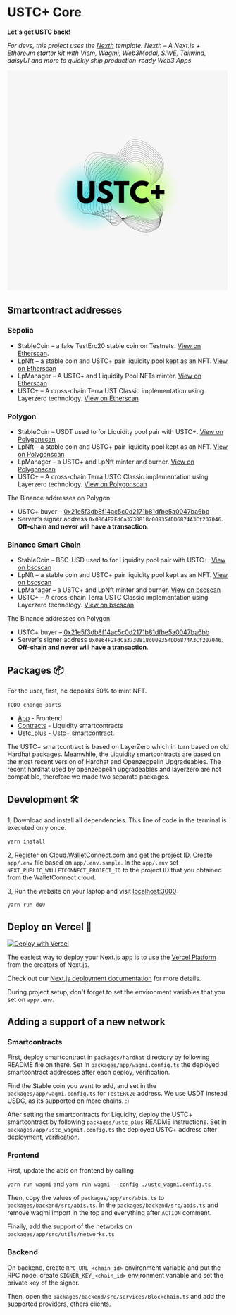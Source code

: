 # USTC+ Core

**Let's get USTC back!**

_For devs, this project uses the [Nexth](https://github.com/wslyvh/nexth) template. Nexth &ndash; A Next.js + Ethereum starter kit with Viem, Wagmi, Web3Modal, SIWE, Tailwind, daisyUI and more to quickly ship production-ready Web3 Apps_

![USTC Plus](./USTC_plus.png)

## Smartcontract addresses

### Sepolia

- StableCoin &ndash; a fake TestErc20 stable coin on Testnets. [View on Etherscan](https://sepolia.etherscan.io/token/0x32e5c809663f371ec25c7a21953647b448394aa3).
- LpNft &ndash; a stable coin and USTC+ pair liquidity pool kept as an NFT. [View on Etherscan](https://sepolia.etherscan.io/address/0x9885055bEb85A0D35B1fFb982Acfeaf61f340877)
- LpManager &ndash; A USTC+ and Liquidity Pool NFTs minter. [View on Etherscan](https://sepolia.etherscan.io/address/0xC72C2e40574C1279fC3D3aDC54C7e055D9727348)
- USTC+ &ndash; A cross-chain Terra UST Classic implementation using Layerzero technology. [View on Etherscan](https://sepolia.etherscan.io/token/0x05df326185A182274058a42cBe613c628f1506B4)

### Polygon

- StableCoin &ndash; USDT used to for Liquidity pool pair with USTC+. [View on Polygonscan](https://polygonscan.com/token/0xc2132d05d31c914a87c6611c10748aeb04b58e8f)
- LpNft &ndash; a stable coin and USTC+ pair liquidity pool kept as an NFT. [View on Polygonscan](https://polygonscan.com/address/0xF53dc83E9cE56612dd47cA24e7439C204B602A22)
- LpManager &ndash; a USTC+ and LpNft minter and burner. [View on Polygonscan](https://polygonscan.com/address/0xD4D1bcDED5ADd4DC3EE975C0feEFce8F244D15b6)
- USTC+ &ndash; A cross-chain Terra USTC Classic implementation using Layerzero technology. [View on Polygonscan](https://polygonscan.com/token/0x606689c20562aC06202B8AB2Ad9029c961C2E267)

The Binance addresses on Polygon:

- USTC+ buyer &ndash; [0x21e5f3db8f14ac5c0d2171b81dfbe5a0047ba6bb](https://polygonscan.com/address/0x21e5f3db8f14ac5c0d2171b81dfbe5a0047ba6bb)
- Server's signer address `0x0864F2FdCa3730818c009354DD6874A3Cf207046`. **Off-chain and never will have a transaction**.

### Binance Smart Chain

- StableCoin &ndash; BSC-USD used to for Liquidity pool pair with USTC+. [View on bscscan](https://bscscan.com/token/0x55d398326f99059fF775485246999027B3197955)
- LpNft &ndash; a stable coin and USTC+ pair liquidity pool kept as an NFT. [View on bscscan](https://bscscan.com/address/0x0564C3e8Fe23c5A6220A300c303f41e43D9be9e2)
- LpManager &ndash; a USTC+ and LpNft minter and burner. [View on bscscan](https://bscscan.com/address/0xCb3B96E8c57E90b8B74959c8475cD3245D02f053)
- USTC+ &ndash; A cross-chain Terra USTC Classic implementation using Layerzero technology. [View on bscscan](https://bscscan.com/token/0x354043962ff73c9c5a0b25f467cdf78f2a20e74d)

The Binance addresses on Polygon:

- USTC+ buyer &ndash; [0x21e5f3db8f14ac5c0d2171b81dfbe5a0047ba6bb](https://bscscan.com/address/0x21e5f3db8f14ac5c0d2171b81dfbe5a0047ba6bb)
- Server's signer address `0x0864F2FdCa3730818c009354DD6874A3Cf207046`. **Off-chain and never will have a transaction**.

## Packages 📦

For the user, first, he deposits 50% to mint NFT.

`TODO change parts`

- [App](./packages/app) - Frontend
- [Contracts](./packages/hardhat/) - Liquidity smartcontracts
- [Ustc_plus](./packages/ustc_plus/) - Ustc+ smartcontract.

The USTC+ smartcontract is based on LayerZero which in turn based on old Hardhat packages.
Meanwhile, the Liquidity smartcontracts are based on the most recent version of Hardhat and Openzeppelin Upgradeables.
The recent hardhat used by openzeppelin upgradeables and layerzero are not compatible, therefore we made two separate packages.

## Development 🛠️

1, Download and install all dependencies. This line of code in the terminal is executed only once.

```bash
yarn install
```

2, Register on [Cloud.WalletConnect.com](https://cloud.walletconnect.com/) and get the project ID.
Create `app/.env` file based on `app/.env.sample`.
In the `app/.env` set `NEXT_PUBLIC_WALLETCONNECT_PROJECT_ID` to the project ID that you obtained from the WalletConnect cloud.

3, Run the website on your laptop and visit [localhost:3000](http://localhost:3000/)

```bash
yarn run dev
```

## Deploy on Vercel 🚢

[![Deploy with Vercel](https://vercel.com/button)](https://vercel.com/new/clone?repository-url=https%3A%2F%2Fgithub.com%ustc-plus%2Fcore)

The easiest way to deploy your Next.js app is to use the [Vercel Platform](https://vercel.com/new?utm_medium=nexth&filter=next.js&utm_source=nexth&utm_campaign=nexth-readme) from the creators of Next.js.

Check out our [Next.js deployment documentation](https://nextjs.org/docs/deployment) for more details.

During project setup, don't forget to set the environment variables that you set on `app/.env`.

## Adding a support of a new network

### Smartcontracts

First, deploy smartcontract in `packages/hardhat` directory by following README file on there.
Set in `packages/app/wagmi.config.ts` the deployed smartcontract addresses after each deploy, verification.

Find the Stable coin you want to add, and set in the `packages/app/wagmi.config.ts` for `TestERC20` address.
We use USDT instead USDC, as its supported on more chains. :)

After setting the smartcontracts for Liquidity, deploy the USTC+ smartcontract by following `packages/ustc_plus` README instructions.
Set in `packages/app/ustc_wagmit.config.ts` the deployed USTC+ address after deployment, verification.

### Frontend

First, update the abis on frontend by calling

`yarn run wagmi` and `yarn run wagmi --config ./ustc_wagmi.config.ts`

Then, copy the values of `packages/app/src/abis.ts` to `packages/backend/src/abis.ts`.
In the `packages/backend/src/abis.ts` and remove wagmi import in the top and everything after `ACTION` comment.

Finally, add the support of the networks on `packages/app/src/utils/networks.ts`

### Backend

On backend, create `RPC_URL_<chain_id>` environment variable and put the RPC node.
create `SIGNER_KEY_<chain_id>` environment variable and set the private key of the signer.

Then, open the `packages/backend/src/services/Blockchain.ts` and add the supported providers, ethers clients.
